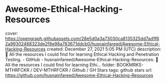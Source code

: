 # Awesome-Ethical-Hacking-Resources

cover: https://opengraph.githubassets.com/28e5d0a3a73030ca8135325dd7ad1f62a99302488323de2f8e98a783671ddcb0/husnainfareed/Awesome-Ethical-Hacking-Resources
created: December 27, 2021 5:05 PM (UTC)
description: 🔗 All the resources I could find for learning Ethical Hacking and Penetration Testing. - GitHub - husnainfareed/Awesome-Ethical-Hacking-Resources: 🔗 All the resources I could find for learning Ethi...
folder: BOOKMRKS-MTHRFCKR / DEV-MTHRFCKR / Github / GH Stars
tags: github stars
url: https://github.com/husnainfareed/Awesome-Ethical-Hacking-Resources